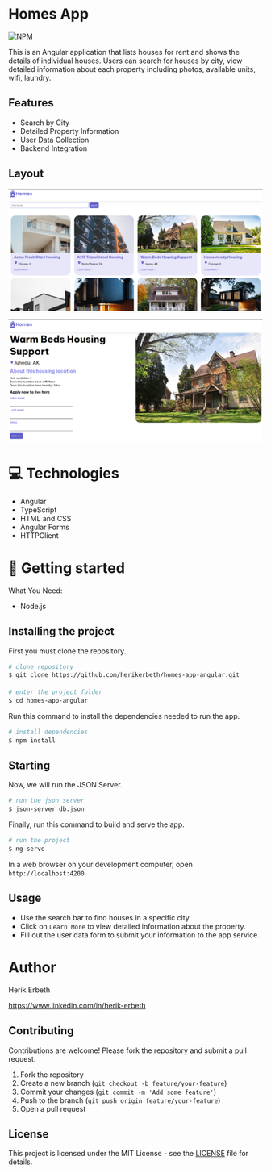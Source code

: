 # Homes App 
[![NPM](https://img.shields.io/npm/l/react)](https://github.com/herikerbeth/homes-app-angular/blob/edit-readme/LICENSE) 

This is an Angular application that lists houses for rent and shows the details of individual houses. Users can search for houses by city, view detailed information about each property including photos, available units, wifi, laundry.

## Features
- Search by City
- Detailed Property Information
- User Data Collection
- Backend Integration

## Layout
![Landing page](https://raw.githubusercontent.com/herikerbeth/assets/main/homes-app-angular/homes-app-landing-page.png)

![Details page](https://raw.githubusercontent.com/herikerbeth/assets/main/homes-app-angular/homes-app-details-page.png)

# 💻 Technologies
- Angular
- TypeScript
- HTML and CSS
- Angular Forms
- HTTPClient

# 🚀 Getting started

What You Need:
- Node.js

## Installing the project

First you must clone the repository.
```bash
# clone repository
$ git clone https://github.com/herikerbeth/homes-app-angular.git

# enter the project folder
$ cd homes-app-angular
```

Run this command to install the dependencies needed to run the app.
```bash
# install dependencies
$ npm install
```

## Starting
Now, we will run the JSON Server.
```bash
# run the json server
$ json-server db.json
```
Finally, run this command to build and serve the app.
```bash
# run the project
$ ng serve
```

In a web browser on your development computer, open `http://localhost:4200`

## Usage
- Use the search bar to find houses in a specific city.
- Click on `Learn More` to view detailed information about the property.
- Fill out the user data form to submit your information to the app service.

# Author

Herik Erbeth

https://www.linkedin.com/in/herik-erbeth

## Contributing
Contributions are welcome! Please fork the repository and submit a pull request.

1. Fork the repository
2. Create a new branch (`git checkout -b feature/your-feature`)
3. Commit your changes (`git commit -m 'Add some feature'`)
4. Push to the branch (`git push origin feature/your-feature`)
5. Open a pull request

## License
This project is licensed under the MIT License - see the [LICENSE](https://github.com/herikerbeth/homes-app-angular/blob/edit-readme/LICENSE) file for details.